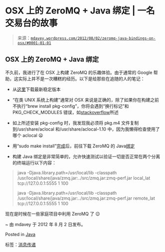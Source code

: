 <!--yml

category: 未分类

日期：2024 年 5 月 18 日 06:36:57

-->

# OSX 上的 ZeroMQ + Java 绑定 | 一名交易台的故事

> 来源：[`mdavey.wordpress.com/2012/08/02/zeromq-java-bindings-on-osx/#0001-01-01`](https://mdavey.wordpress.com/2012/08/02/zeromq-java-bindings-on-osx/#0001-01-01)

## OSX 上的 ZeroMQ + Java 绑定

不久前，我进行了在 OSX 上构建 ZeroMQ 的乐趣体验。由于通常的 Google 帮助，这实际上并不是一次糟糕的经历。以下是给那些在追随的人的笔记：

+   从[这里](http://www.zeromq.org/area:download/)下载最新稳定版本

+   “在类 UNIX 系统上构建”通常对 OSX 来说是正确的，除了如果你在构建之前不执行“brew install pkg-config”，你将会遇到“换行标记”和 PKG_CHECK_MODULES 错误，如[stackoverflow](http://stackoverflow.com/questions/3522248/how-do-i-compile-jzmq-for-zeromq-on-osx)所述

+   如上所述安装 pkg-config 时，我发现我必须将 pkg.m4 文件复制到/usr/share/aclocal 和/usr/share/aclocal-1.10 中，因为我懒得检查使用了哪个 aclocal 😦

+   用“sudo make install”[完成](http://www.zeromq.org/area:download/)后，前往下载 ZeroMQ 的 Java[绑定](http://www.zeromq.org/bindings:java)

+   构建 Java 绑定是非常简单的，允许快速测试以验证一切是否正常在两个分离的终端运行以下内容：

> java -Djava.library.path=/usr/local/lib -classpath /usr/local/share/java/zmq.jar:../src/zmq.jar:zmq-perf.jar local_lat tcp://127.0.0.1:5555 1 100
> 
> java -Djava.library.path=/usr/local/lib -classpath /usr/local/share/java/zmq.jar:../src/zmq.jar:zmq-perf.jar remote_lat tcp://127.0.0.1:5555 1 100

现在是时候在一些家庭项目中利用 ZeroMQ 了 😉

~ 由 mdavey 于 2012 年 8 月 2 日发布。

Posted in [Java](https://mdavey.wordpress.com/category/languages/java/)

标签：[消息传递](https://mdavey.wordpress.com/tag/messaging/)
